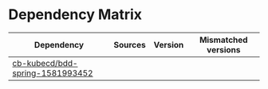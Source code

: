 # Dependency Matrix

Dependency | Sources | Version | Mismatched versions
---------- | ------- | ------- | -------------------
[cb-kubecd/bdd-spring-1581993452](https://github.com/cb-kubecd/bdd-spring-1581993452.git) |  | []() | 
